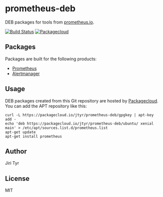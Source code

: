 prometheus-deb
===============

DEB packages for tools from [prometheus.io](https://prometheus.io/).

[![Build Status](https://travis-ci.org/jtyr/prometheus-deb.svg?branch=master)](https://travis-ci.org/jtyr/prometheus-deb)
[![Packagecloud](https://img.shields.io/badge/%E2%98%81-Packagecloud-707aed.svg)](https://packagecloud.io/prometheus-deb/release)


Packages
--------

Packages are built for the following products:

- [Prometheus](https://github.com/prometheus/prometheus)
- [Alertmanager](https://github.com/prometheus/alertmanager)


Usage
-----

DEB packages created from this Git repository are hosted by
[Packagecloud](https://packagecloud.io/prometheus-deb/release). You can add the
APT repository like this:

```shell
curl -L https://packagecloud.io/jtyr/prometheus-deb/gpgkey | apt-key add -
echo 'deb https://packagecloud.io/jtyr/prometheus-deb/ubuntu/ xenial main' > /etc/apt/sources.list.d/prometheus.list
apt-get update
apt-get install prometheus
```


Author
------

Jiri Tyr


License
-------

MIT
